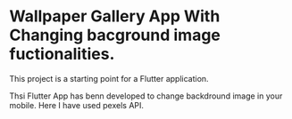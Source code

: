 # Wallpaper Gallery App With Changing bacground image fuctionalities.



This project is a starting point for a Flutter application.


Thsi Flutter App has benn developed to change backdround image in your mobile. Here I have used pexels API.
